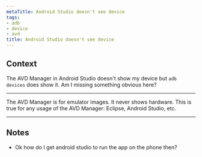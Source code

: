 ```yaml
---
metaTitle: Android Studio doesn't see device
tags:
- adb
- device
- avd
title: Android Studio doesn't see device
---
```


## Context

The AVD Manager in Android Studio doesn't show my device but `adb devices` does show it. Am I missing something obvious here?



---

The AVD Manager is for emulator images. It never shows hardware. This is true for any usage of the AVD Manager: Eclipse, Android Studio, etc.



---

## Notes

- Ok how do I get android studio to run the app on the phone then?

